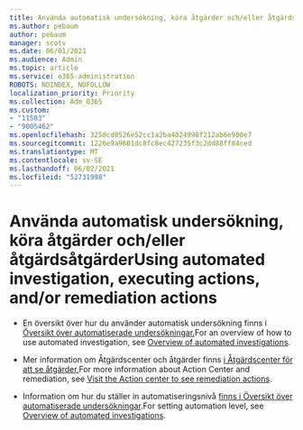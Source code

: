 ```yaml
---
title: Använda automatisk undersökning, köra åtgärder och/eller åtgärdsåtgärder
ms.author: pebaum
author: pebaum
manager: scotv
ms.date: 06/01/2021
ms.audience: Admin
ms.topic: article
ms.service: o365-administration
ROBOTS: NOINDEX, NOFOLLOW
localization_priority: Priority
ms.collection: Adm_O365
ms.custom:
- "11503"
- "9005462"
ms.openlocfilehash: 3250cd0526e52cc1a2ba4024998f212ab6e900e7
ms.sourcegitcommit: 1226e9a9601dc8fc8ec427235f3c2dd88ff84ced
ms.translationtype: MT
ms.contentlocale: sv-SE
ms.lasthandoff: 06/02/2021
ms.locfileid: "52731998"
---
```

# <a name="using-automated-investigation-executing-actions-andor-remediation-actions"></a><span data-ttu-id="cd142-102">Använda automatisk undersökning, köra åtgärder och/eller åtgärdsåtgärder</span><span class="sxs-lookup"><span data-stu-id="cd142-102">Using automated investigation, executing actions, and/or remediation actions</span></span>

- <span data-ttu-id="cd142-103">En översikt över hur du använder automatisk undersökning finns i [Översikt över automatiserade undersökningar.](/microsoft-365/security/defender-endpoint/automated-investigations)</span><span class="sxs-lookup"><span data-stu-id="cd142-103">For an overview of how to use automated investigation, see [Overview of automated investigations](/microsoft-365/security/defender-endpoint/automated-investigations).</span></span>

- <span data-ttu-id="cd142-104">Mer information om Åtgärdscenter och åtgärder finns [i Åtgärdscenter för att se åtgärder.](/security/defender-endpoint/auto-investigation-action-center)</span><span class="sxs-lookup"><span data-stu-id="cd142-104">For more information about Action Center and remediation, see [Visit the Action center to see remediation actions](/security/defender-endpoint/auto-investigation-action-center).</span></span>

- <span data-ttu-id="cd142-105">Information om hur du ställer in automatiseringsnivå [finns i Översikt över automatiserade undersökningar](/microsoft-365/security/defender-endpoint/automated-investigations).</span><span class="sxs-lookup"><span data-stu-id="cd142-105">For setting automation level, see [Overview of automated investigations](/microsoft-365/security/defender-endpoint/automated-investigations).</span></span>
